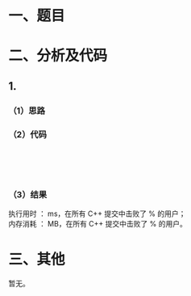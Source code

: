 # 一、题目

# 二、分析及代码    
## 1. 
### （1）思路
  
### （2）代码
```cpp






```
### （3）结果
执行用时 ： ms，在所有 C++ 提交中击败了 % 的用户；    
内存消耗 ： MB，在所有 C++ 提交中击败了 % 的用户。      
# 三、其他
暂无。  

